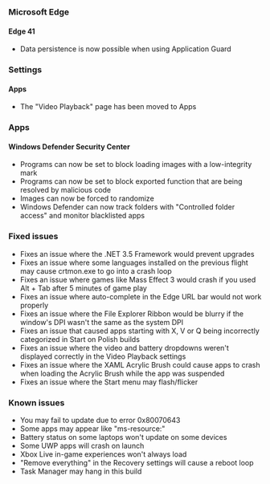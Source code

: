 ### Microsoft Edge
#### Edge 41
- Data persistence is now possible when using Application Guard

### Settings
#### Apps
- The "Video Playback" page has been moved to Apps

### Apps
#### Windows Defender Security Center
- Programs can now be set to block loading images with a low-integrity mark
- Programs can now be set to block exported function that are being resolved by malicious code
- Images can now be forced to randomize
- Windows Defender can now track folders with "Controlled folder access" and monitor blacklisted apps

### Fixed issues
- Fixes an issue where the .NET 3.5 Framework would prevent upgrades
- Fixes an issue where some languages installed on the previous flight may cause crtmon.exe to go into a crash loop
- Fixes an issue where games like Mass Effect 3 would crash if you used Alt + Tab after 5 minutes of game play
- Fixes an issue where auto-complete in the Edge URL bar would not work properly
- Fixes an issue where the File Explorer Ribbon would be blurry if the window's DPI wasn't the same as the system DPI
- Fixes an issue that caused apps starting with X, V or Q being incorrectly categorized in Start on Polish builds
- Fixes an issue where the video and battery dropdowns weren't displayed correctly in the Video Playback settings
- Fixes an issue where the XAML Acrylic Brush could cause apps to crash when loading the Acrylic Brush while the app was suspended
- Fixes an issue where the Start menu may flash/flicker

### Known issues
- You may fail to update due to error 0x80070643
- Some apps may appear like "ms-resource:"
- Battery status on some laptops won't update on some devices
- Some UWP apps will crash on launch
- Xbox Live in-game experiences won't always load
- "Remove everything" in the Recovery settings will cause a reboot loop
- Task Manager may hang in this build
